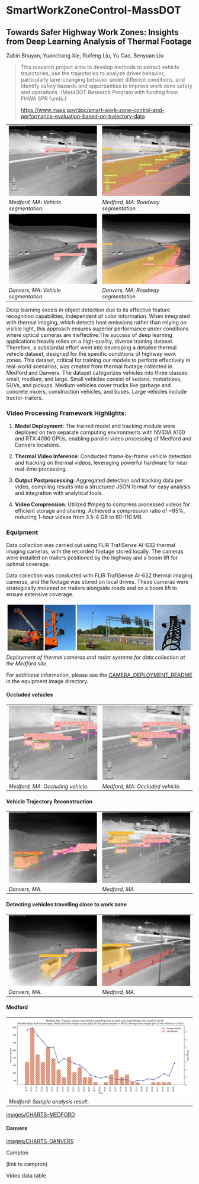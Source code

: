 # SmartWorkZoneControl-MassDOT

## Towards Safer Highway Work Zones: Insights from Deep Learning Analysis of Thermal Footage

Zubin Bhuyan, Yuanchang Xie, Ruifeng Liu, Yu Cao, Benyuan Liu

> This research project aims to develop methods to extract vehicle trajectories, use the trajectories to analyze driver behavior, particularly lane-changing behavior under different conditions, and identify safety hazards and opportunities to improve work zone safety and operations. (MassDOT Research Program with funding from FHWA SPR funds.)
>
> https://www.mass.gov/doc/smart-work-zone-control-and-performance-evaluation-based-on-trajectory-data


<table>
  <tr>
    <td> <img src="images/gif/Med-op-veh-Medford-2-COMP.gif"  alt="Andover-close call" ></td>
    <td> <img src="images/gif/Med-op-lane-Medford-2-COMP.gif" alt="Auburn-speed of vehicles" ></td>
   </tr> 
   <tr>
      <td><i>Medford, MA: Vehicle segmentation.</i></td>
      <td><i>Medford, MA: Roadway segmentation.</i> </td>
  </tr>
  <tr>
    <td> <img src="images/gif/Dan-op-veh-Danvers-2-COMP.gif"  alt="Andover-close call" ></td>
    <td> <img src="images/gif/Dan-op-lane-Danvers-2-COMP.gif" alt="Auburn-speed of vehicles" ></td>
   </tr> 
   <tr>
      <td><i>Danvers, MA: Vehicle segmentation.</i></td>
      <td><i>Danvers, MA:  Roadway segmentation.</i></td>
  </tr>
</table>

Deep learning excels in object detection due to its effective feature recognition capabilities, independent of color information. When integrated with thermal imaging, which detects heat emissions rather than relying on visible light, this approach ensures superior performance under conditions where optical cameras are ineffective.The success of deep learning applications heavily relies on a high-quality, diverse training dataset. Therefore, a substantial effort went into developing a detailed thermal vehicle dataset, designed for the specific conditions of highway work zones. This dataset, critical for training our models to perform effectively in real-world scenarios, was created from thermal footage collected in Medford and Danvers. The dataset categorizes vehicles into three classes: small, medium, and large. Small vehicles consist of sedans, motorbikes, SUVs, and pickups. Medium vehicles cover trucks like garbage and concrete mixers, construction vehicles, and buses. Large vehicles include tractor-trailers.

### Video Processing Framework Highlights:

1. **Model Deployment**: The trained model and tracking module were deployed on two separate computing environments with NVIDIA A100 and RTX 4090 GPUs, enabling parallel video processing of Medford and Danvers locations.

2. **Thermal Video Inference**: Conducted frame-by-frame vehicle detection and tracking on thermal videos, leveraging powerful hardware for near real-time processing.

3. **Output Postprocessing**: Aggregated detection and tracking data per video, compiling results into a structured JSON format for easy analysis and integration with analytical tools.

4. **Video Compression**: Utilized ffmpeg to compress processed videos for efficient storage and sharing. Achieved a compression ratio of ~95%, reducing 1-hour videos from 3.5-4 GB to 60-110 MB.

### Equipment
Data collection was carried out using FLIR TrafiSense AI-632 thermal imaging cameras, with the recorded footage stored locally. The cameras were installed on trailers positioned by the highway and a boom lift for optimal coverage.

Data collection was conducted with FLIR TrafiSense AI-632 thermal imaging cameras, and the footage was stored on local drives. These cameras were strategically mounted on trailers alongside roads and on a boom lift to ensure extensive coverage.

![Deployment of thermal cameras and radar systems for data collection at the Medford site](images/equipment/main_pg_eq.jpg)
*Deployment of thermal cameras and radar systems for data collection at the Medford site.*

For additional information, please see the [CAMERA_DEPLOYMENT_README](images/equipment/README.md) in the equipment image directory.




#### Occluded vehicles

<table>
  <tr>
    <td> <img src="images/occluded_veh/4a-0003026-Small-99734.jpg"  alt="Andover-close call"  width="320"></td>
    <td> <img src="images/occluded_veh/4b-0003027-Small-99746.jpg" alt="Auburn-speed of vehicles"  width="320"></td>
   </tr> 
   <tr>
      <td><i>Medford, MA: Occluding vehicle.</i></td>
      <td><i>Medford, MA: Occluded vehicle.</i> </td>
  </tr>
</table>



#### Vehicle Trajectory Reconstruction

<table>
  <tr>
    <td> <img src="images/trajectory-est/1a-0000453-Medium-50472.jpg"  alt="Andover-close call"  width="320"></td>
    <td> <img src="images/trajectory-est/1b-0000130-Small-2981.jpg" alt="Auburn-speed of vehicles"  width="320"></td>
   </tr> 
   <tr>
      <td><i>Danvers, MA.</i></td>
      <td><i>Medford, MA.</i> </td>
  </tr>
</table>


#### Detecting vehicles travelling close to work zone

<table>
  <tr>
    <td> <img src="images/near-WZ/D-5b-output_frame-2804-64660-Large.jpg"  alt="Andover-close call"  width="320"></td>
    <td> <img src="images/near-WZ/M-5a-output_frame-1009-48960-Large.jpg" alt="Auburn-speed of vehicles"  width="320"></td>
   </tr> 
   <tr>
      <td><i>Danvers, MA.</i></td>
      <td><i>Medford, MA.</i> </td>
  </tr>
</table>

#### Medford

<table>
  <tr>
    <td> <img src="images/CHARTS-MEDFORD/W1v2.png"  alt="Andover-close call"  width="600"></td>
   </tr> 
   <tr>
      <td><i>Medford: Sample analysis result.</i></td>
  </tr>
</table>

[images/CHARTS-MEDFORD](images/CHARTS-MEDFORD)


#### Danvers

[images/CHARTS-DANVERS](images/CHARTS-DANVERS)

Campton

(link to campton)

Video data table

